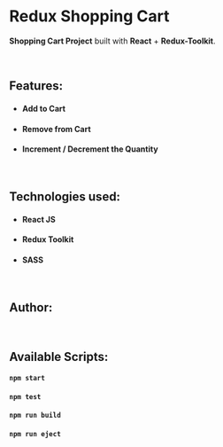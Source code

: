 # Redux Shopping Cart


**Shopping Cart Project** built with **React** + **Redux-Toolkit**.

<br/>

## Features:

- #### Add to Cart
- #### Remove from Cart
- #### Increment / Decrement the Quantity

<br/>

## Technologies used:

- #### **React JS**
- #### **Redux Toolkit**
- #### **SASS**

<br/>

## Author:



<br/>

## Available Scripts:

#### `npm start`

#### `npm test`

#### `npm run build`

#### `npm run eject`

